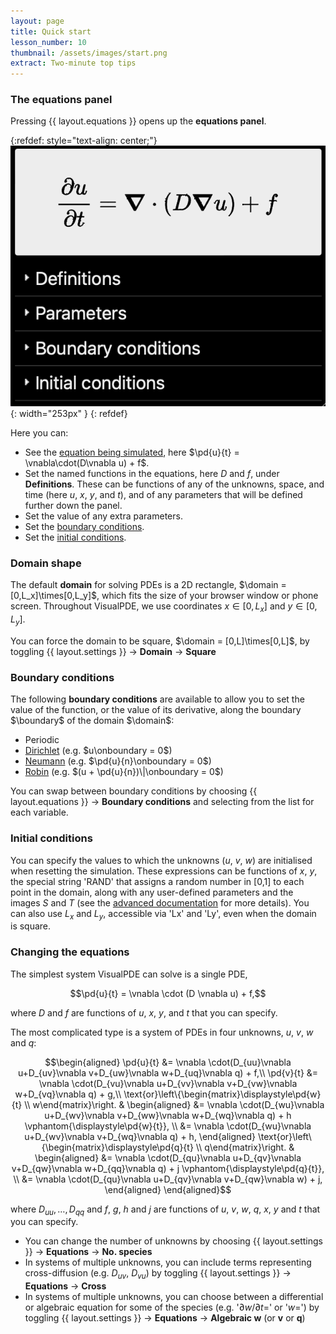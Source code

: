 ```yaml
---
layout: page
title: Quick start
lesson_number: 10
thumbnail: /assets/images/start.png
extract: Two-minute top tips
---
```


### The equations panel <a id='equations-panel'>
Pressing {{ layout.equations }} opens up the **equations panel**.

{:refdef: style="text-align: center;"}
![Equations panel](/assets/images/equations-panel.png){: width="253px" }
{: refdef}

Here you can:
* See the [equation being simulated](#equations), here $\pd{u}{t} = \vnabla\cdot(D\vnabla u) + f$.
* Set the named functions in the equations, here $D$ and $f$, under **Definitions**. These can be functions of any of the unknowns, space, and time (here $u$, $x$, $y$, and $t$), and of any parameters that will be defined further down the panel.
* Set the value of any extra parameters.
* Set the [boundary conditions](#boundary-conditions).
* Set the [initial conditions](#initial-conditions).

### Domain shape <a id='domain-shape'>

The default **domain** for solving PDEs is a 2D rectangle, $\domain = [0,L_x]\times[0,L_y]$, which fits the size of your browser window or phone screen. Throughout VisualPDE, we use coordinates $x\in[0,L_x]$ and $y\in[0,L_y]$.

You can force the domain to be square, $\domain = [0,L]\times[0,L]$, by toggling <span class='click_sequence'>{{ layout.settings }} → **Domain** → **Square**</span>

### Boundary conditions <a id='boundary-conditions'>

The following **boundary conditions** are available to allow you to set the value of the function, or the value of its derivative, along the boundary $\boundary$ of the domain $\domain$:

* Periodic
* [Dirichlet](https://en.wikipedia.org/wiki/Dirichlet_boundary_condition) (e.g. $u\onboundary = 0$)
* [Neumann](https://en.wikipedia.org/wiki/Neumann_boundary_condition) (e.g. $\pd{u}{n}\onboundary = 0$)
* [Robin](https://en.wikipedia.org/wiki/Robin_boundary_condition) (e.g. $(u + \pd{u}{n})\|\onboundary = 0$)

You can swap between boundary conditions by choosing <span class='click_sequence'>{{ layout.equations }} → **Boundary conditions**</span> and selecting from the list for each variable.

### Initial conditions <a id='initial-conditions'>
You can specify the values to which the unknowns ($u$, $v$, $w$) are initialised when resetting the simulation. These expressions can be functions of $x$, $y$, the special string 'RAND' that assigns a random number in [0,1] to each point in the domain, along with any user-defined parameters and the images $S$ and $T$ (see the [advanced documentation](/user-guide/advanced-options) for more details). You can also use $L_x$ and $L_y$, accessible via 'Lx' and 'Ly', even when the domain is square.

### Changing the equations <a id='equations'>

The simplest system VisualPDE can solve is a single PDE,

$$\pd{u}{t} = \vnabla \cdot (D \vnabla u) + f,$$

where $D$ and $f$ are functions of $u$, $x$, $y$, and $t$ that you can specify.

The most complicated type is a system of PDEs in four unknowns, $u$, $v$, $w$ and $q$:

$$\begin{aligned}
\pd{u}{t} &= \vnabla \cdot(D_{uu}\vnabla u+D_{uv}\vnabla v+D_{uw}\vnabla w+D_{uq}\vnabla q) + f,\\
\pd{v}{t} &= \vnabla \cdot(D_{vu}\vnabla u+D_{vv}\vnabla v+D_{vw}\vnabla w+D_{vq}\vnabla q) + g,\\
\text{or}\left\{\begin{matrix}\displaystyle\pd{w}{t} \\ w\end{matrix}\right. & 
\begin{aligned}
    &= \vnabla \cdot(D_{wu}\vnabla u+D_{wv}\vnabla v+D_{ww}\vnabla w+D_{wq}\vnabla q) + h \vphantom{\displaystyle\pd{w}{t}}, \\
    &= \vnabla \cdot(D_{wu}\vnabla u+D_{wv}\vnabla v+D_{wq}\vnabla q) + h,
\end{aligned}
\text{or}\left\{\begin{matrix}\displaystyle\pd{q}{t} \\ q\end{matrix}\right. & 
\begin{aligned}
    &= \vnabla \cdot(D_{qu}\vnabla u+D_{qv}\vnabla v+D_{qw}\vnabla w+D_{qq}\vnabla q) + j \vphantom{\displaystyle\pd{q}{t}}, \\
    &= \vnabla \cdot(D_{qu}\vnabla u+D_{qv}\vnabla v+D_{qw}\vnabla w) + j,
\end{aligned}
\end{aligned}$$

where $D_{uu}, \dots,  D_{qq}$ and $f$, $g$, $h$ and $j$ are functions of $u$, $v$, $w$, $q$, $x$, $y$ and $t$ that you can specify.

* You can change the number of unknowns by choosing <span class='click_sequence'>{{ layout.settings }} → **Equations** → **No. species**</span>
* In systems of multiple unknowns, you can include terms representing cross-diffusion (e.g. $D_{uv}$, $D_{vu}$) by toggling <span class='click_sequence'>{{ layout.settings }} → **Equations** → **Cross**</span>
* In systems of multiple unknowns, you can choose between a differential or algebraic equation for some of the species (e.g. '$\partial w/\partial t=$' or '$w=$') by toggling <span class='click_sequence'>{{ layout.settings }} → **Equations** → **Algebraic w** (or **v** or **q**)</span>

